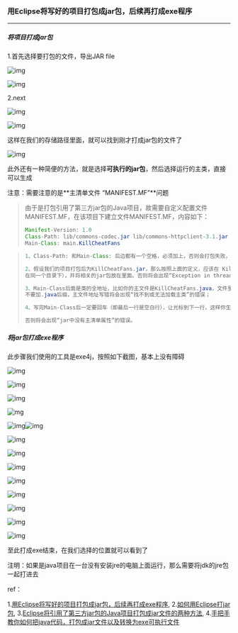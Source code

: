 ###  用Eclipse将写好的项目打包成jar包，后续再打成exe程序

***

##### 将项目打成jar包

1.首先选择要打包的文件，导出JAR file

![img](../../../images/Center13123123.png)

![img](../../../images/SouthEastsdfasf.png)

2.next

![img](../../../images/SouthEastdfsafa.png)

![img](../../../images/SouthEastdsafdas.png)

这样在我们的存储路径里面，就可以找到刚才打成jar包的文件了

![img](../../../images/SouthEastsdgasdgsd.png)

此外还有一种简便的方法，就是选择**可执行的jar包**，然后选择运行的主类，直接可以生成

注意：需要注意的是**主清单文件 “MANIFEST.MF”**问题

>由于是打包引用了第三方jar包的Java项目，故需要自定义配置文件MANIFEST.MF，在该项目下建立文件MANIFEST.MF，内容如下：
>
>```java
>Manifest-Version: 1.0
>Class-Path: lib/commons-codec.jar lib/commons-httpclient-3.1.jar lib/commons-logging-1.1.jar lib/log4j-1.2.16.jar lib/jackson-all-1.8.5.jar
>Main-Class: main.KillCheatFans
>```

> ```java
> 1、Class-Path: 和Main-Class: 后边都有一个空格，必须加上，否则会打包失败，错误提示为：Invalid header field；
>
> 2、假设我们的项目打包后为KillCheatFans.jar，那么按照上面的定义，应该在 KillCheatFans.jar的同层目录下建立一个lib文件夹（即lib文件和打包的jar文件
> 在同一个目录下），并将相关的jar包放在里面。否则将会出现“Exception in thread "main" java.lang.NoClassDefFoundError”的错误；
>
> 3、Main-Class后面是类的全地址，比如你的主文件是KillCheatFans.java，文件里打包为package com.main; 那么这里就写com.main.KillCheatFans，
> 不要加.java后缀，主文件地址写错将会出现“找不到或无法加载主类”的错误；
>
> 4、写完Main-Class后一定要回车（即最后一行是空白行），让光标到下一行，这样你生成的jar包才能找到你的主class去运行，
>
> 否则将会出现“jar中没有主清单属性”的错误。
> ```



##### 将jar包打成exe程序

此步骤我们使用的工具是exe4j，按照如下截图，基本上没有障碍

![img](../../../images/SouthEastfdfs.png)

![img](../../../images/SouthEastdsafdhfdjgh.png)

![img](../../../images/SouthEastsdafas.png)

![mg](../../../images/SouthEast786087098.png)

![img](../../../images/SouthEastsdfafas.png)![img](../../../images/SouthEast45546.png)

![img](../../../images/s沙发上sdfgadfgadf.png)

![img](../../../images/SouthEastdasdas.png)

![img](../../../images/SouthEastsdfsddfasdf.png)



![img](../../../images/SouthEastsdfsafas.png)

![img](../../../images/SouthEastfasfasfas.png)

![img](../../../images/SouthEastsdfsafsdfasfa.png)

![img](../../../images/SouthEastsdfasdf.png)

![img](../../../images/SouthEastsdfasfsdfas.png)

至此打成exe结束，在我们选择的位置就可以看到了

注明：如果是java项目在一台没有安装jre的电脑上面运行，那么需要将jdk的jre包一起打进去



ref：

1.[用Eclipse将写好的项目打包成jar包，后续再打成exe程序](http://blog.csdn.net/qq_37932863/article/details/73558497),   2.[如何用Eclipse打jar包](http://www.cnblogs.com/chenxqNo01/p/6372555.html),   3.[Eclipse将引用了第三方jar包的Java项目打包成jar文件的两种方法](http://www.cnblogs.com/lanxuezaipiao/p/3291641.html),   4.[手把手教你如何把java代码，打包成jar文件以及转换为exe可执行文件](http://blog.csdn.net/sunkun2013/article/details/13167099)
